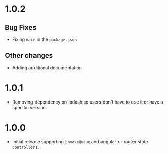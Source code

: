 # 1.0.2

## Bug Fixes

 - Fixing `main` in the `package.json`

## Other changes

 - Adding additional documentation

# 1.0.1

 - Removing dependency on lodash so users don't have to use it or have a specific version.

# 1.0.0

 - Initial release supporting `invokeQueue` and angular-ui-router state `controllers`.
